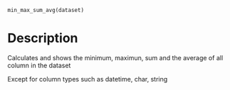 ```python3
min_max_sum_avg(dataset)
```

# Description

Calculates and shows the minimum, maximun, sum and the average of all column in the dataset

Except for column types such as datetime, char, string

